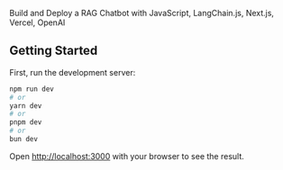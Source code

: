 Build and Deploy a RAG Chatbot with JavaScript, LangChain.js, Next.js, Vercel, OpenAI

## Getting Started

First, run the development server:

```bash
npm run dev
# or
yarn dev
# or
pnpm dev
# or
bun dev
```

Open [http://localhost:3000](http://localhost:3000) with your browser to see the result.


